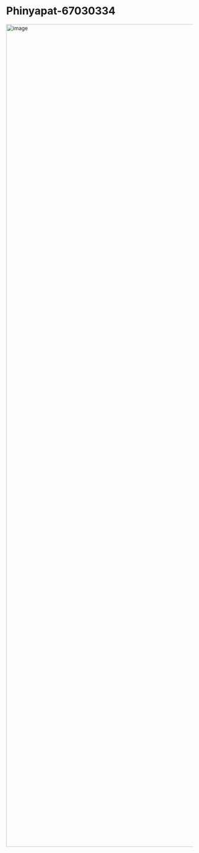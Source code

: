 # Phinyapat-67030334
<img width="3420" height="2214" alt="image" src="https://github.com/user-attachments/assets/92c969ec-914a-4c1c-b32c-3f37e0f81a0a" />

